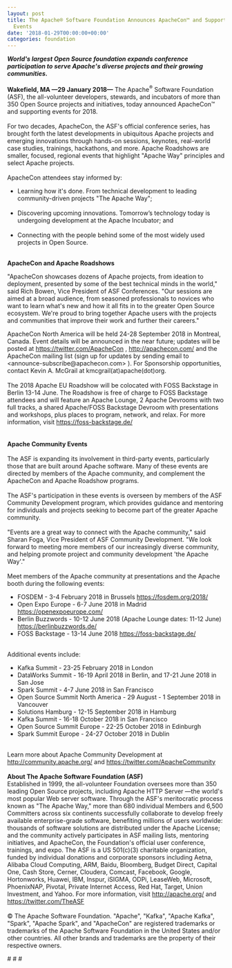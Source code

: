 ```yaml
---
layout: post
title: The Apache® Software Foundation Announces ApacheCon™ and Supporting Global
  Events
date: '2018-01-29T00:00:00+00:00'
categories: foundation
---
```

<div><strong><em>World's largest Open Source foundation expands conference participation to serve Apache's diverse projects and their growing communities.</em></strong></div> 
  <div><strong><br /></strong></div> 
  <div><strong>Wakefield, MA —29 January 2018—</strong> The Apache<sup>®</sup> Software Foundation (ASF), the all-volunteer developers, stewards, and incubators of more than 350 Open Source projects and initiatives, today announced ApacheCon™ and supporting events for 2018.</div> 
  <div><br /></div> 
  <div>For two decades, ApacheCon, the ASF's official conference series, has brought forth the latest developments in ubiquitous Apache projects and emerging innovations through hands-on sessions, keynotes, real-world case studies, trainings, hackathons, and more. Apache Roadshows are smaller, focused, regional events that highlight &quot;Apache Way&quot; principles and select Apache projects.</div> 
  <div><br /></div> 
  <div>ApacheCon attendees stay informed by:</div> 
  <div> 
    <ul> 
      <li>Learning how it's done. From technical development to leading community-driven projects &quot;The Apache Way&quot;;<br /><br /></li> 
      <li>Discovering upcoming innovations. Tomorrow’s technology today is undergoing development at the Apache Incubator; and<br /><br /></li> 
      <li>Connecting with the people behind some of the most widely used projects in Open Source.</li> 
    </ul> 
  </div> 
  <div><br /></div> 
  <div><strong>ApacheCon and Apache Roadshows</strong></div> 
  <div> 
    <p>&quot;ApacheCon showcases dozens of Apache projects, from ideation to deployment, presented by some of the best technical minds in the world,&quot; said Rich Bowen, Vice President of ASF Conferences. &quot;Our sessions are aimed at a broad audience, from seasoned professionals to novices who want to learn what's new and how it all fits in to the greater Open Source ecosystem. We're proud to bring together Apache users with the projects and communities that improve their work and further their careers.&quot;</p> 
  </div> 
  <div>ApacheCon North America will be held 24-28 September 2018 in Montreal, Canada. Event details will be announced in the near future; updates will be posted at <a href="https://twitter.com/ApacheCon">https://twitter.com/ApacheCon</a> , <a href="http://apachecon.com/">http://apachecon.com/</a> and the ApacheCon mailing list (sign up for updates by sending email to &lt;announce-subscribe@apachecon.com&gt; ). For Sponsorship opportunities, contact Kevin A. McGrail at kmcgrail(at)apache(dot)org.</div> 
  <div><br /></div> 
  <div>The 2018 Apache EU Roadshow will be colocated with FOSS Backstage in Berlin 13-14 June. The Roadshow is free of charge to FOSS Backstage attendees and will feature an Apache Lounge, 2 Apache Devrooms with two full tracks, a shared Apache/FOSS Backstage Devroom with presentations and workshops, plus places to program, network, and relax. For more information, visit <a href="https://foss-backstage.de/">https://foss-backstage.de/</a></div> 
  <div><br /></div> 
  <div><br /></div> 
  <div><strong>Apache Community Events</strong></div> 
  <div><br /></div> 
  <div>The ASF is expanding its involvement in third-party events, particularly those that are built around Apache software. Many of these events are directed by members of the Apache community, and complement the ApacheCon and Apache Roadshow programs.</div> 
  <div><br /></div> 
  <div>The ASF's participation in these events is overseen by members of the ASF Community Development program, which provides guidance and mentoring for individuals and projects seeking to become part of the greater Apache community.&nbsp;</div> 
  <div><br /></div> 
  <div>&quot;Events are a great way to connect with the Apache community,&quot; said Sharan Foga, Vice President of ASF Community Development. &quot;We look forward to meeting more members of our increasingly diverse community, and helping promote project and community development 'the Apache Way'.&quot;</div> 
  <div><br /></div> 
  <div>Meet members of the Apache community at presentations and the Apache booth during the following events:</div> 
  <div> 
    <ul> 
      <li>FOSDEM - 3-4 February 2018 in Brussels <a href="https://fosdem.org/2018/">https://fosdem.org/2018/</a></li> 
      <li>Open Expo Europe - 6-7 June 2018 in Madrid <a href="https://openexpoeurope.com/">https://openexpoeurope.com/</a></li> 
      <li>Berlin Buzzwords - 10-12 June 2018 (Apache Lounge dates: 11-12 June) <a href="https://berlinbuzzwords.de/">https://berlinbuzzwords.de/</a></li> 
      <li>FOSS Backstage - 13-14 June 2018 <a href="https://foss-backstage.de/">https://foss-backstage.de/</a></li> 
    </ul> 
  </div> 
  <div><br /></div> 
  <div>Additional events include:</div> 
  <div> 
    <ul> 
      <li>Kafka Summit - 23-25 February 2018 in London</li> 
      <li>DataWorks Summit - 16-19 April 2018 in Berlin, and 17-21 June 2018 in San Jose</li> 
      <li>Spark Summit - 4-7 June 2018 in San Francisco</li> 
      <li>Open Source Summit North America - 29 August - 1 September 2018 in Vancouver</li> 
      <li>Solutions Hamburg - 12-15 September 2018 in Hamburg</li> 
      <li>Kafka Summit - 16-18 October 2018 in San Francisco</li> 
      <li>Open Source Summit Europe - 22-25 October 2018 in Edinburgh</li> 
      <li>Spark Summit Europe - 24-27 October 2018 in Dublin&nbsp;</li> 
    </ul> 
  </div> 
  <div><br /></div> 
  <div>Learn more about Apache Community Development at <a href="http://community.apache.org/">http://community.apache.org/</a> and <a href="https://twitter.com/ApacheCommunity">https://twitter.com/ApacheCommunity</a></div> 
  <div><br /></div> 
  <div><strong>About The Apache Software Foundation (ASF)</strong></div> 
  <div>Established in 1999, the all-volunteer Foundation oversees more than 350 leading Open Source projects, including Apache HTTP Server —the world's most popular Web server software. Through the ASF's meritocratic process known as &quot;The Apache Way,&quot; more than 680 individual Members and 6,500 Committers across six continents successfully collaborate to develop freely available enterprise-grade software, benefiting millions of users worldwide: thousands of software solutions are distributed under the Apache License; and the community actively participates in ASF mailing lists, mentoring initiatives, and ApacheCon, the Foundation's official user conference, trainings, and expo. The ASF is a US 501(c)(3) charitable organization, funded by individual donations and corporate sponsors including Aetna, Alibaba Cloud Computing, ARM, Baidu, Bloomberg, Budget Direct, Capital One, Cash Store, Cerner, Cloudera, Comcast, Facebook, Google, Hortonworks, Huawei, IBM, Inspur, iSIGMA, ODPi, LeaseWeb, Microsoft, PhoenixNAP, Pivotal, Private Internet Access, Red Hat, Target, Union Investment, and Yahoo. For more information, visit <a href="http://apache.org/">http://apache.org/</a> and <a href="https://twitter.com/TheASF">https://twitter.com/TheASF</a></div> 
  <div><br /></div> 
  <div>© The Apache Software Foundation. &quot;Apache&quot;, &quot;Kafka&quot;, &quot;Apache Kafka&quot;, &quot;Spark&quot;, &quot;Apache Spark&quot;, and &quot;ApacheCon&quot; are registered trademarks or trademarks of the Apache Software Foundation in the United States and/or other countries. All other brands and trademarks are the property of their respective owners.</div> 
  <div> </div> 
  <p># # #</p>
